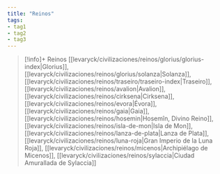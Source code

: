 ```yaml
---
title: "Reinos"
tags:
- tag1
- tag2
- tag3
---
```


> [!info]+ Reinos
> [[levaryck/civilizaciones/reinos/glorius/glorius-index|Glorius]], [[levaryck/civilizaciones/reinos/glorius/solanza|Solanza]], [[levaryck/civilizaciones/reinos/traseiro/traseiro-index|Traseiro]], [[levaryck/civilizaciones/reinos/avalion|Avalion]], [[levaryck/civilizaciones/reinos/cirksena|Cirksena]], [[levaryck/civilizaciones/reinos/evora|Évora]], [[levaryck/civilizaciones/reinos/gaia|Gaia]], [[levaryck/civilizaciones/reinos/hosemin|Hosemîn, Divino Reino]], [[levaryck/civilizaciones/reinos/isla-de-mon|Isla de Mon]], [[levaryck/civilizaciones/reinos/lanza-de-plata|Lanza de Plata]], [[levaryck/civilizaciones/reinos/luna-roja|Gran Imperio de la Luna Roja]], [[levaryck/civilizaciones/reinos/micenos|Archipiélago de Micenos]], [[levaryck/civilizaciones/reinos/sylaccia|Ciudad Amurallada de Sylaccia]]


